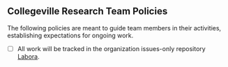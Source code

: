 ## Collegeville Research Team Policies

The following policies are meant to guide team members in their activities, establishing expectations for ongoing work.

- [ ] All work will be tracked in the organization issues-only repository [Labora](https://github.com/Collegeville/Labora).
